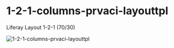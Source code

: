 # 1-2-1-columns-prvaci-layouttpl

Liferay Layout 1-2-1 (70/30)

![1-2-1-columns-prvaci-layouttpl](src/main/webapp/1_2_1_columns_prvaci.png?raw=true)